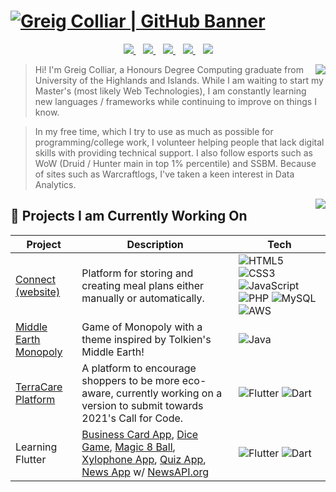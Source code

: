
# [![Greig Colliar | GitHub Banner](https://raw.githubusercontent.com/greigac/greigac/main/imgs/gclogo01.png)](https://www.linkedin.com/in/greigcolliar/)

<p align="center">
    <a href="https://greigac.github.io/">
        <img src="https://raw.githubusercontent.com/greigac/greigac/main/imgs/social/website1.png">
    </a>&nbsp;&nbsp;
    <a href="https://www.linkedin.com/in/greigcolliar/">
        <img src="https://raw.githubusercontent.com/greigac/greigac/main/imgs/social/linkedin1.png">
    </a>&nbsp;&nbsp;
    <a href="https://www.twitter.com/">
        <img src="https://raw.githubusercontent.com/greigac/greigac/main/imgs/social/twitter1.png">
    </a>&nbsp;&nbsp;
    <a href="https://www.hackerrank.com/">
        <img src="https://raw.githubusercontent.com/greigac/greigac/main/imgs/social/hackerrank1.png">
    </a>&nbsp;&nbsp;
    <a href="https://github.com/greigac/greigac/blob/main/cv/Creig-Colliar-Curriculum-Vitae.md">
        <img src="https://raw.githubusercontent.com/greigac/greigac/main/imgs/social/cv1.png">
    </a>
</p>

<p>
    <img align="right" src="https://github-readme-stats.vercel.app/api/top-langs/?username=greigac&layout=compact&theme=light&hide_langs_below=1" />
</p>

> Hi! I'm Greig Colliar, a Honours Degree Computing graduate from University of the Highlands and Islands.
While I am waiting to start my Master's (most likely Web Technologies), I am constantly learning new languages / frameworks while continuing to improve on things I know. 

> In my free time, which I try to use as much as possible for programming/college work, I volunteer helping people 
that lack digital skills with providing technical support. I also follow esports such as WoW (Druid / Hunter main in top 1% percentile) and SSBM. Because of sites such as Warcraftlogs, I've taken a keen interest in Data Analytics.

<p>
    <img align="right" src="https://github-readme-stats.vercel.app/api/top-langs/?greigac={greigac}&theme=blue-green" />
</p>

<h2 align="left">
    🌱 Projects I am Currently Working On 
</h2>

<table align="center">
    <thead>
        <tr>
            <th>Project</th>
            <th>Description</th>
            <th>Tech</th>
        <tr>
    </thead>
    <tbody>
        <tr>
            <td>
                <a href="https://github.com/greigac/">Connect (website)</a>
            </td>
            <td>Platform for storing and creating meal plans either manually or automatically.</td>
            <td>
                <img alt="HTML5"  src="https://img.shields.io/badge/HTML5-E34F26?style=for-the-badge&logo=html5&logoColor=white"/>
                <img alt="CSS3"  src="https://img.shields.io/badge/CSS3-1572B6?style=for-the-badge&logo=css3&logoColor=white"/>
                <img alt="JavaScript"  src="https://img.shields.io/badge/JavaScript-323330?style=for-the-badge&logo=javascript&logoColor=F7DF1E"/>
                <img alt="PHP"  src="https://img.shields.io/badge/PHP-777BB4?style=for-the-badge&logo=php&logoColor=white"/>
                <img alt="MySQL"  src="https://img.shields.io/badge/MySQL-00000F?style=for-the-badge&logo=mysql&logoColor=white"/>
                <img alt="AWS"  src="https://img.shields.io/badge/Amazon_AWS-232F3E?style=for-the-badge&logo=amazon-aws&logoColor=white"/>
            </td>
        </tr>
        <tr>
            <td>
                <a href="">
                    Middle Earth Monopoly
                </a>
            </td>
            <td>
                Game of Monopoly with a theme inspired by Tolkien's Middle Earth!
            </td>
            <td>
                <img alt="Java" src="https://img.shields.io/badge/Java-%23ED8B00.svg?&style=for-the-badge&logo=java&logoColor=white"/>
            </td>
        </tr>
        <tr>
            <td>
                <a href="https://github.com/TerraCare-com">TerraCare Platform</a>
            </td>
            <td>
                A platform to encourage shoppers to be more eco-aware, currently working on a version to submit towards 2021's Call for Code.
            </td>
            <td>
                <img alt="Flutter" src="https://img.shields.io/badge/Flutter-02569B?style=for-the-badge&logo=flutter&logoColor=white"/>
                <img alt="Dart" src="https://img.shields.io/badge/Dart-0175C2?style=for-the-badge&logo=dart&logoColor=white"/>
            </td>
        </tr>
        <tr>
            <td>
                Learning Flutter
            </td>
            <td>
                <a href="https://github.com/AlexDuthie/business-card-app">Business Card App</a>,
                <a href="https://github.com/AlexDuthie/flutter-dice-app">Dice Game</a>,
                <a href="https://github.com/AlexDuthie/magic8ball-app">Magic 8 Ball</a>,
                <a href="https://github.com/AlexDuthie/xylophone-app">Xylophone App</a>,
                <a href="https://github.com/AlexDuthie/quiz-app">Quiz App</a>,
                <a href="https://github.com/AlexDuthie/NewsApp">News App</a> w/ <a href="https://newsapi.org/">NewsAPI.org</a>
            </td>
            <td>
                <img alt="Flutter" src="https://img.shields.io/badge/Flutter-02569B?style=for-the-badge&logo=flutter&logoColor=white"/>
                <img alt="Dart" src="https://img.shields.io/badge/Dart-0175C2?style=for-the-badge&logo=dart&logoColor=white"/>
            </td>
        </tr>
    </tbody>
</table>

<!---
greigac/greigac is a ✨ special ✨ repository because its `README.md` (this file) appears on your GitHub profile.
You can click the Preview link to take a look at your changes.
--->
